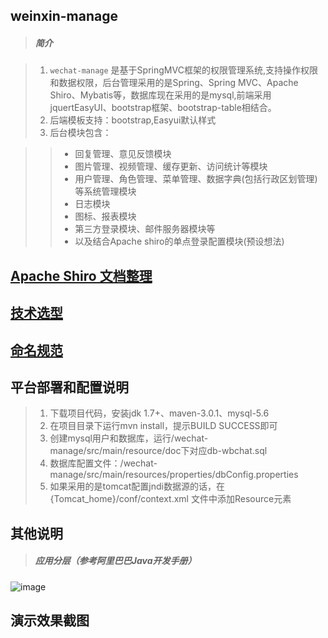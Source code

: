 weinxin-manage
------------------------

>##### 简介

> 1. `wechat-manage` 是基于SpringMVC框架的权限管理系统,支持操作权限和数据权限，后台管理采用的是Spring、Spring MVC、Apache Shiro、Mybatis等，数据库现在采用的是mysql,前端采用jquertEasyUI、bootstrap框架、bootstrap-table相结合。
> 2. 后端模板支持：bootstrap,Easyui默认样式
> 3. 后台模块包含：

> > * 回复管理、意见反馈模块
> > * 图片管理、视频管理、缓存更新、访问统计等模块
> > * 用户管理、角色管理、菜单管理、数据字典(包括行政区划管理)等系统管理模块
> > * 日志模块
> > * 图标、报表模块
> > * 第三方登录模块、邮件服务器模块等
> > * 以及结合Apache shiro的单点登录配置模块(预设想法)
			
[Apache Shiro 文档整理](./Shiro.md)
----------------------

[技术选型](http://note.youdao.com/noteshare?id=233df4488c0cac1b719952432977ca74&sub=CD29D21A0EA0410F83F9447BB3D1F0B9)
------------------------

[命名规范](http://note.youdao.com/noteshare?id=9b94780ce3ef3d4c737e1a3c5d8e8231&sub=3B2803855230462A9F4AAF656D6B164E)
------------------------


平台部署和配置说明
------------------------

> 1. 下载项目代码，安装jdk 1.7+、maven-3.0.1、mysql-5.6
> 2. 在项目目录下运行mvn install，提示BUILD SUCCESS即可
> 3. 创建mysql用户和数据库，运行/wechat-manage/src/main/resource/doc下对应db-wbchat.sql
> 4. 数据库配置文件：/wechat-manage/src/main/resources/properties/dbConfig.properties
> 5. 如果采用的是tomcat配置jndi数据源的话，在 {Tomcat_home}/conf/context.xml 文件中添加Resource元素 


其他说明
------------------------

>##### 应用分层（参考阿里巴巴Java开发手册）
![image](https://raw.githubusercontent.com/dllwh/wechat/master/static/0.png)


演示效果截图
------------------------


